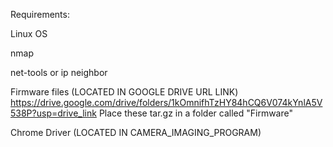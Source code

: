 Requirements:

Linux OS

nmap

net-tools or ip neighbor

Firmware files (LOCATED IN GOOGLE DRIVE URL LINK)
https://drive.google.com/drive/folders/1kOmnifhTzHY84hCQ6V074kYnlA5V538P?usp=drive_link
Place these tar.gz in a folder called "Firmware"

Chrome Driver (LOCATED IN CAMERA_IMAGING_PROGRAM)
